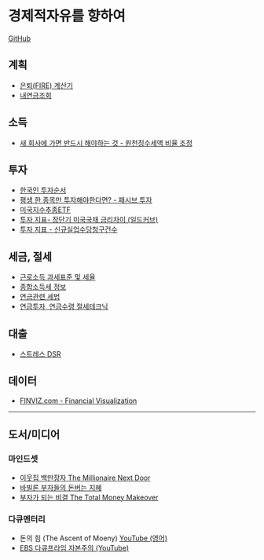 
# 경제적자유를 향하여

[GitHub](https://github.com/somidad/financial-freedom-kr)

## 계획

- [은퇴(FIRE) 계산기](./%EC%9D%80%ED%87%B4(FIRE)%20%EA%B3%84%EC%82%B0%EA%B8%B0.md)
- [내연금조회](./%EB%82%B4%EC%97%B0%EA%B8%88%EC%A1%B0%ED%9A%8C.md)

## 소득

- [새 회사에 가면 반드시 해야하는 것 - 원천징수세액 비율 조정](./%EB%A7%9E%EC%B6%A4%ED%98%95%20%EC%9B%90%EC%B2%9C%EC%A7%95%EC%88%98%EC%A0%9C%EB%8F%84.md)

## 투자

- [한국인 투자순서](./%ED%95%9C%EA%B5%AD%EC%9D%B8%20%ED%88%AC%EC%9E%90%EC%88%9C%EC%84%9C.md)
- [평생 한 종목만 투자해야한다면? - 패시브 투자](./%ED%8C%A8%EC%8B%9C%EB%B8%8C%20%ED%88%AC%EC%9E%90.md)
- [미국지수추종ETF](./%EB%AF%B8%EA%B5%AD%EC%A7%80%EC%88%98%EC%B6%94%EC%A2%85ETF.md)
- [투자 지표- 장단기 미국국채 금리차이 (일드커브)](./%EC%9E%A5%EB%8B%A8%EA%B8%B0%20%EB%AF%B8%EA%B5%AD%EA%B5%AD%EC%B1%84%20%EA%B8%88%EB%A6%AC%EC%B0%A8%EC%9D%B4%20(%EC%9D%BC%EB%93%9C%EC%BB%A4%EB%B8%8C).md)
- [투자 지표 - 신규실업수당청구건수](./%EC%8B%A0%EA%B7%9C%EC%8B%A4%EC%97%85%EC%88%98%EB%8B%B9%EC%B2%AD%EA%B5%AC%EA%B1%B4%EC%88%98.md)

## 세금, 절세

- [근로소득 과세표준 및 세율](%EA%B7%BC%EB%A1%9C%EC%86%8C%EB%93%9D%20%EA%B3%BC%EC%84%B8%ED%91%9C%EC%A4%80%20%EB%B0%8F%20%EC%84%B8%EC%9C%A8.md)
- [종합소득세 정보](./%EC%A2%85%ED%95%A9%EC%86%8C%EB%93%9D%EC%84%B8%20%EC%A0%95%EB%B3%B4.md)
- [연금관련 세법](./%EC%97%B0%EA%B8%88%EA%B4%80%EB%A0%A8%20%EC%84%B8%EB%B2%95.md)
- [연금투자, 연금수령 절세테크닉](./%EC%97%B0%EA%B8%88%ED%88%AC%EC%9E%90,%20%EC%97%B0%EA%B8%88%EC%88%98%EB%A0%B9%20%EC%A0%88%EC%84%B8%ED%85%8C%ED%81%AC%EB%8B%89.md)

## 대출

- [스트레스 DSR](./%EC%8A%A4%ED%8A%B8%EB%A0%88%EC%8A%A4%20DSR.md)

## 데이터

- [FINVIZ.com - Financial Visualization](https://finviz.com/)

---

## 도서/미디어

### 마인드셋

- [이웃집 백만장자 The Millionaire Next Door](./Books/%EC%9D%B4%EC%9B%83%EC%A7%91%20%EB%B0%B1%EB%A7%8C%EC%9E%A5%EC%9E%90%20The%20Millionaire%20Next%20Door.md)
- [바빌론 부자들의 돈버는 지혜](./Books/%EB%B0%94%EB%B9%8C%EB%A1%A0%20%EB%B6%80%EC%9E%90%EB%93%A4%EC%9D%98%20%EB%8F%88%EB%B2%84%EB%8A%94%20%EC%A7%80%ED%98%9C.md)
- [부자가 되는 비결 The Total Money Makeover](./Books/%EB%B6%80%EC%9E%90%EA%B0%80%20%EB%90%98%EB%8A%94%20%EB%B9%84%EA%B2%B0%20The%20Total%20Money%20Makeover.md)

### 다큐멘터리

- 돈의 힘 (The Ascent of Moeny) [YouTube (영어)](https://youtube.com/playlist?list=PLSP9UbXmBuqq2VIdj2JhYgjlYVWrWC2or&si=GFw7ld5-WKSPaIO4)
- [EBS 다큐프라임 자본주의 (YouTube)](https://youtu.be/ahNyJgDZmkc)